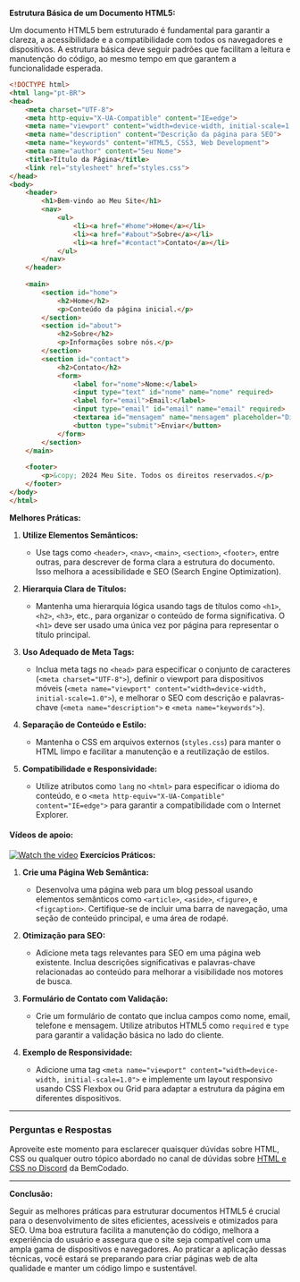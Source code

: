 **Estrutura Básica de um Documento HTML5:**

Um documento HTML5 bem estruturado é fundamental para garantir a clareza, a acessibilidade e a compatibilidade com todos os navegadores e dispositivos. A estrutura básica deve seguir padrões que facilitam a leitura e manutenção do código, ao mesmo tempo em que garantem a funcionalidade esperada.

```html
<!DOCTYPE html>
<html lang="pt-BR">
<head>
    <meta charset="UTF-8">
    <meta http-equiv="X-UA-Compatible" content="IE=edge">
    <meta name="viewport" content="width=device-width, initial-scale=1.0">
    <meta name="description" content="Descrição da página para SEO">
    <meta name="keywords" content="HTML5, CSS3, Web Development">
    <meta name="author" content="Seu Nome">
    <title>Título da Página</title>
    <link rel="stylesheet" href="styles.css">
</head>
<body>
    <header>
        <h1>Bem-vindo ao Meu Site</h1>
        <nav>
            <ul>
                <li><a href="#home">Home</a></li>
                <li><a href="#about">Sobre</a></li>
                <li><a href="#contact">Contato</a></li>
            </ul>
        </nav>
    </header>
    
    <main>
        <section id="home">
            <h2>Home</h2>
            <p>Conteúdo da página inicial.</p>
        </section>
        <section id="about">
            <h2>Sobre</h2>
            <p>Informações sobre nós.</p>
        </section>
        <section id="contact">
            <h2>Contato</h2>
            <form>
                <label for="nome">Nome:</label>
                <input type="text" id="nome" name="nome" required>
                <label for="email">Email:</label>
                <input type="email" id="email" name="email" required>
                <textarea id="mensagem" name="mensagem" placeholder="Digite sua mensagem"></textarea>
                <button type="submit">Enviar</button>
            </form>
        </section>
    </main>
    
    <footer>
        <p>&copy; 2024 Meu Site. Todos os direitos reservados.</p>
    </footer>
</body>
</html>
```

**Melhores Práticas:**

1. **Utilize Elementos Semânticos:**
   - Use tags como `<header>`, `<nav>`, `<main>`, `<section>`, `<footer>`, entre outras, para descrever de forma clara a estrutura do documento. Isso melhora a acessibilidade e SEO (Search Engine Optimization).
   
2. **Hierarquia Clara de Títulos:**
   - Mantenha uma hierarquia lógica usando tags de títulos como `<h1>`, `<h2>`, `<h3>`, etc., para organizar o conteúdo de forma significativa. O `<h1>` deve ser usado uma única vez por página para representar o título principal.

3. **Uso Adequado de Meta Tags:**
   - Inclua meta tags no `<head>` para especificar o conjunto de caracteres (`<meta charset="UTF-8">`), definir o viewport para dispositivos móveis (`<meta name="viewport" content="width=device-width, initial-scale=1.0">`), e melhorar o SEO com descrição e palavras-chave (`<meta name="description">` e `<meta name="keywords">`).

4. **Separação de Conteúdo e Estilo:**
   - Mantenha o CSS em arquivos externos (`styles.css`) para manter o HTML limpo e facilitar a manutenção e a reutilização de estilos.

5. **Compatibilidade e Responsividade:**
   - Utilize atributos como `lang` no `<html>` para especificar o idioma do conteúdo, e o `<meta http-equiv="X-UA-Compatible" content="IE=edge">` para garantir a compatibilidade com o Internet Explorer.
#### Vídeos de apoio:
[![Watch the video](https://i.ytimg.com/vi/TBplwrsUj4s/hq720.jpg?sqp=-oaymwEcCNAFEJQDSFXyq4qpAw4IARUAAIhCGAFwAcABBg==&rs=AOn4CLBBRgZ2pPi35JsWlDDJqW3M0XIqGQ)](https://youtu.be/TBplwrsUj4s?si=bnY3nt_EgawCybE_)
**Exercícios Práticos:**

1. **Crie uma Página Web Semântica:**
   - Desenvolva uma página web para um blog pessoal usando elementos semânticos como `<article>`, `<aside>`, `<figure>`, e `<figcaption>`. Certifique-se de incluir uma barra de navegação, uma seção de conteúdo principal, e uma área de rodapé.

2. **Otimização para SEO:**
   - Adicione meta tags relevantes para SEO em uma página web existente. Inclua descrições significativas e palavras-chave relacionadas ao conteúdo para melhorar a visibilidade nos motores de busca.

3. **Formulário de Contato com Validação:**
   - Crie um formulário de contato que inclua campos como nome, email, telefone e mensagem. Utilize atributos HTML5 como `required` e `type` para garantir a validação básica no lado do cliente.

4. **Exemplo de Responsividade:**
   - Adicione uma tag `<meta name="viewport" content="width=device-width, initial-scale=1.0">` e implemente um layout responsivo usando CSS Flexbox ou Grid para adaptar a estrutura da página em diferentes dispositivos.

---

### Perguntas e Respostas

Aproveite este momento para esclarecer quaisquer dúvidas sobre HTML, CSS ou qualquer outro tópico abordado no canal de dúvidas sobre [HTML e CSS no Discord](https://discord.com/channels/1224468395462754345/1224469321921859694) da BemCodado.

---

**Conclusão:**

Seguir as melhores práticas para estruturar documentos HTML5 é crucial para o desenvolvimento de sites eficientes, acessíveis e otimizados para SEO. Uma boa estrutura facilita a manutenção do código, melhora a experiência do usuário e assegura que o site seja compatível com uma ampla gama de dispositivos e navegadores. Ao praticar a aplicação dessas técnicas, você estará se preparando para criar páginas web de alta qualidade e manter um código limpo e sustentável.
